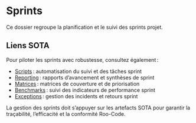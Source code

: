 # Sprints
Ce dossier regroupe la planification et le suivi des sprints projet.

## Liens SOTA

Pour piloter les sprints avec robustesse, consultez également :
- [Scripts](../dev/scripts/README.md) : automatisation du suivi et des tâches sprint
- [Reporting](../dev/reporting/README.md) : rapports d’avancement et synthèses de sprint
- [Matrices](../dev/matrices/README.md) : matrices de couverture et de priorisation
- [Benchmarks](../dev/benchmarks/README.md) : suivi des indicateurs de performance sprint
- [Exceptions](../dev/exceptions/README.md) : gestion des incidents et retours sprint

La gestion des sprints doit s’appuyer sur les artefacts SOTA pour garantir la traçabilité, l’efficacité et la conformité Roo-Code.
